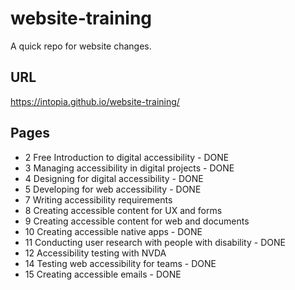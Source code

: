 # website-training

A quick repo for website changes.

## URL

https://intopia.github.io/website-training/

## Pages

- 2	Free Introduction to digital accessibility - DONE
- 3	Managing accessibility in digital projects - DONE
- 4	Designing for digital accessibility - DONE
- 5	Developing for web accessibility - DONE
- 7	Writing accessibility requirements
- 8	Creating accessible content for UX and forms
- 9	Creating accessible content for web and documents
- 10	Creating accessible native apps - DONE
- 11	Conducting user research with people with disability - DONE
- 12	Accessibility testing with NVDA
- 14	Testing web accessibility for teams - DONE
- 15	Creating accessible emails - DONE